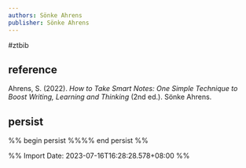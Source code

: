 ```yaml
---
authors: Sönke Ahrens
publisher: Sönke Ahrens
---
```

#ztbib 
## reference
Ahrens, S. (2022). _How to Take Smart Notes: One Simple Technique to Boost Writing, Learning and Thinking_ (2nd ed.). Sönke Ahrens.





## persist
%% begin persist %%%% end persist %%

%% Import Date: 2023-07-16T16:28:28.578+08:00 %%
